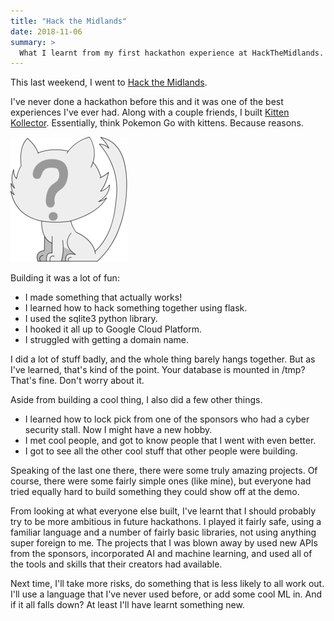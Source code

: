 ```yaml
---
title: "Hack the Midlands"
date: 2018-11-06
summary: >
  What I learnt from my first hackathon experience at HackTheMidlands.
---
```


This last weekend, I went to [Hack the Midlands][hack the midlands].

I've never done a hackathon before this and it was one of the best experiences
I've ever had. Along with a couple friends, I built [Kitten Kollector][kitten kollector].
Essentially, think Pokemon Go with kittens. Because reasons.

![Kitten Kollector logo](kitten-kollector.png)

Building it was a lot of fun:

- I made something that actually works!
- I learned how to hack something together using flask.
- I used the sqlite3 python library.
- I hooked it all up to Google Cloud Platform.
- I struggled with getting a domain name.

I did a lot of stuff badly, and the whole thing barely hangs together. But as
I've learned, that's kind of the point. Your database is mounted in /tmp?
That's fine. Don't worry about it.

Aside from building a cool thing, I also did a few other things.

- I learned how to lock pick from one of the sponsors who had a cyber security
  stall. Now I might have a new hobby.
- I met cool people, and got to know people that I went with even better.
- I got to see all the other cool stuff that other people were building.

Speaking of the last one there, there were some truly amazing projects. Of
course, there were some fairly simple ones (like mine), but everyone had tried
equally hard to build something they could show off at the demo.

From looking at what everyone else built, I've learnt that I should probably
try to be more ambitious in future hackathons. I played it fairly safe, using a
familiar language and a number of fairly basic libraries, not using anything
super foreign to me. The projects that I was blown away by used new APIs from
the sponsors, incorporated AI and machine learning, and used all of the tools
and skills that their creators had available.

Next time, I'll take more risks, do something that is less likely to all work
out. I'll use a language that I've never used before, or add some cool ML in.
And if it all falls down? At least I'll have learnt something new.

[hack the midlands]: http://hackthemidlands.co.uk
[kitten kollector]: https://github.com/jedevc/kitten-kollector
